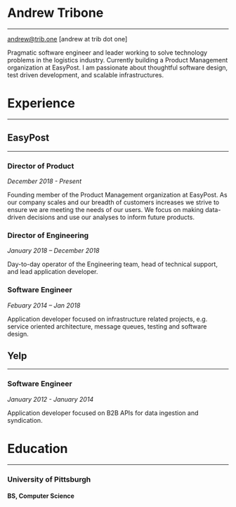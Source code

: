 # Andrew Tribone

---

[andrew@trib.one](mailto:andrew@trib.one) [andrew at trib dot one]

Pragmatic software engineer and leader working to solve technology problems in the logistics industry. Currently building a Product Management organization at EasyPost. I am passionate about thoughtful software design, test driven development, and scalable infrastructures.

# Experience

---

## EasyPost

---

### Director of Product
_December 2018 - Present_

Founding member of the Product Management organization at EasyPost. As our company scales and our breadth of customers increases we strive to ensure we are meeting the needs of our users. We focus on making data-driven decisions and use our analyses to inform future products.

### Director of Engineering
_January 2018 – December 2018_

Day-to-day operator of the Engineering team, head of technical support, and lead application developer.

### Software Engineer
_Febuary 2014 – Jan 2018_

Application developer focused on infrastructure related projects, e.g. service oriented architecture, message queues, testing and software design.

## Yelp

---

### Software Engineer
_January 2012 - January 2014_

Application developer focused on B2B APIs for data ingestion and syndication.


# Education

---

### University of Pittsburgh
#### BS, Computer Science
